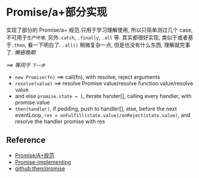 # Promise/a+部分实现

实现了部分的 Promise/a+ 规范.只用于学习理解使用, 所以只简单测过几个 case, 不可用于`生产环境`. 另外`.catch`, `.finally`, `.all` 等. 其实都很好实现, 类似于或者基于`.then`, 看一下明白了. `.all()` 稍微复杂一点, 但是也没有什么东西, 理解就完事了. _懒癌晚期_

_==> 等同于 `下一步`_
- `new Promise(fn)` ==> call(fn), with resolve, reject arguments
- `resolve(value)` ==> resolve Promise value/resolve function value/resolve value 
- and else `promise.state = 1`, iterate hander[], calling every handler, with promise.value
- `then(handler)`, if pedding, push to handler[], else, before the next eventLoop, `res = onFulfill(state.value)/onReject(state.value)`, and resolve the handler promise with res

## Reference

- [Promise/A+规范](https://promisesaplus.com/)
- [Promise-implementing](https://www.promisejs.org/implementing/)
- [github:then/promise](git@github.com:then/promise.git)
